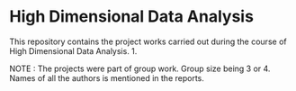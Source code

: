 # High Dimensional Data Analysis

This repository contains the project works carried out during the course of High Dimensional Data Analysis. 
1. 



NOTE : The projects were part of group work. Group size being 3 or 4. Names of all the authors is mentioned in the reports. 
